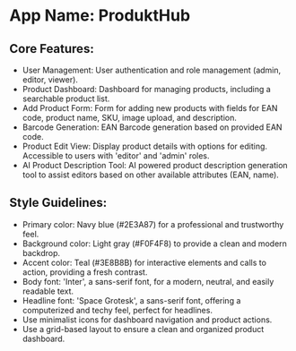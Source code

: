 # **App Name**: ProduktHub

## Core Features:

- User Management: User authentication and role management (admin, editor, viewer).
- Product Dashboard: Dashboard for managing products, including a searchable product list.
- Add Product Form: Form for adding new products with fields for EAN code, product name, SKU, image upload, and description.
- Barcode Generation: EAN Barcode generation based on provided EAN code.
- Product Edit View: Display product details with options for editing. Accessible to users with 'editor' and 'admin' roles.
- AI Product Description Tool: AI powered product description generation tool to assist editors based on other available attributes (EAN, name).

## Style Guidelines:

- Primary color: Navy blue (#2E3A87) for a professional and trustworthy feel.
- Background color: Light gray (#F0F4F8) to provide a clean and modern backdrop.
- Accent color: Teal (#3E8B8B) for interactive elements and calls to action, providing a fresh contrast.
- Body font: 'Inter', a sans-serif font, for a modern, neutral, and easily readable text.
- Headline font: 'Space Grotesk', a sans-serif font, offering a computerized and techy feel, perfect for headlines. 
- Use minimalist icons for dashboard navigation and product actions.
- Use a grid-based layout to ensure a clean and organized product dashboard.